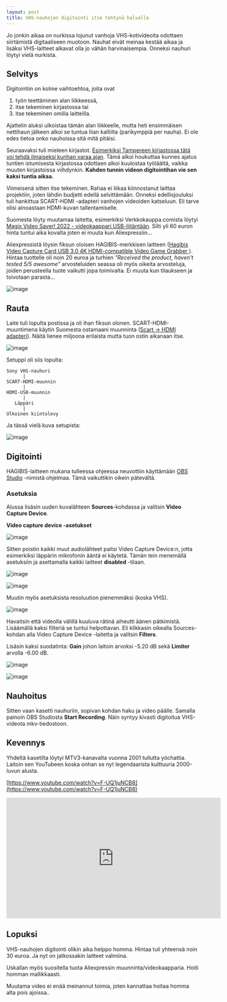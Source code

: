 ```yaml
---
layout: post
title: VHS-nauhojen digitointi itse tehtynä halvalla
---
```


Jo jonkin aikaa on nurkissa lojunut vanhoja VHS-kotivideoita odottaen siirtämistä digitaaliseen muotoon. Nauhat eivät meinaa kestää aikaa ja lisäksi VHS-laitteet alkavat olla jo vähän harvinaisempia. Onneksi nauhuri löytyi vielä nurkista.

## Selvitys

Digitointiin on kolme vaihtoehtoa, joita ovat

1) työn teettäminen alan liikkeessä,
2) itse tekeminen kirjastossa tai
3) itse tekeminen omilla laitteilla.

Ajattelin aluksi ulkoistaa tämän alan liikkeelle, mutta heti ensimmäisen nettihaun jälkeen alkoi se tuntua liian kalliilta (parikymppiä per nauha). Ei ole edes tietoa onko nauhoissa sitä mitä pitäisi.

Seuraavaksi tuli mieleen kirjastot. [Esimerkiksi Tampereen kirjastossa tätä voi tehdä ilmaiseksi kunhan varaa ajan](https://www.tampere.fi/kirjastot/kirjastojen-tietokoneet-ja-laitteet/digitointi-ja-editointi-kirjastoissa). Tämä alkoi houkuttaa kunnes ajatus tuntien istumisesta kirjastossa odottaen alkoi kuulostaa työläältä, vaikka muuten kirjastoissa viihdynkin. **Kahden tunnin videon digitointihan vie sen kaksi tuntia aikaa.**

Viimeisenä sitten itse tekeminen. Rahaa ei liikaa kiinnostanut laittaa projektiin, joten lähdin budjetti edellä selvittämään. Onneksi edellisjouluksi tuli hankittua SCART-HDMI -adapteri vanhojen videoiden katseluun. Eli tarve olisi ainoastaan HDMI-kuvan tallentamiselle.

Suomesta löyty muutamaa laitetta, esimerkiksi Verkkokauppa.comista löytyi [Magix Video Saver! 2022 - videokaappari USB-liitäntään](https://www.verkkokauppa.com/fi/product/715712/Magix-Video-Saver-2022-videokaappari-USB-liitantaan). Silti yli 60 euron hinta tuntui aika kovalta joten ei muuta kun Aliexpressiin...

Aliexpressistä löysin fiksun oloisen HAGIBIS-merkkisen laitteen ([Hagibis Video Capture Card USB 3.0 4K HDMI-compatible Video Game Grabber ](https://www.aliexpress.com/item/1005001773724519.html)). Hintaa tuottelle oli noin 20 euroa ja turhien *"Received the product, haven't tested 5/5 awesome"* arvosteluiden seassa oli myös oikeita arvosteluja, joiden perusteella tuote vaikutti jopa toimivalta. Ei muuta kun tilaukseen ja toivotaan parasta... 

![image](https://user-images.githubusercontent.com/13457157/201733293-13fa9a4a-109f-4fd4-8735-6c13176c1986.png)

## Rauta

Laite tuli lopulta postissa ja oli ihan fiksun olonen. SCART-HDMI-muuntimena käytin Suomesta ostamaani muunninta ([Scart -> HDMI adapteri](https://holvi.com/shop/digiankka/product/039777a9792405e2bdc698a4860cd20e/)). Näitä lienee miljoona erilaista mutta tuon ostin aikanaan itse.

![image](https://user-images.githubusercontent.com/13457157/201735217-a93fdabc-52b2-464e-8850-fdb0d02255e3.png)

Setuppi oli siis lopulta:
```
Sony VHS-nauhuri
      |
SCART-HDMI-muunnin
      |
HDMI-USB-muunnin
      |
   Läppäri
      |
Ulkoinen kiintolevy
```

Ja tässä vielä kuva setupista:

![image](https://user-images.githubusercontent.com/13457157/201735556-4cf7c8eb-3924-40df-956c-e886d263d383.png)


## Digitointi

HAGIBIS-laitteen mukana tulleessa ohjeessa neuvottiin käyttämään [OBS Studio](https://obsproject.com/) -nimistä ohjelmaa. Tämä vaikuttikin oikein pätevältä.

### Asetuksia

Alussa lisäsin uuden kuvalähteen **Sources**-kohdassa ja valitsin **Video Capture Device**.

**Video capture device -asetukset**

![image](https://user-images.githubusercontent.com/13457157/201736933-f781aa1d-263f-452d-9c60-80cb6c243386.png)

Sitten poistin kaikki muut audiolähteet paitsi Video Capture Device:n, jotta esimerkiksi läppärin mikrofonin ääntä ei käytetä. Tämän tein menemällä asetuksiin ja asettamalla kaikki laitteet **disabled** -tilaan.


![image](https://user-images.githubusercontent.com/13457157/201738238-e488da78-e962-4444-bf0d-6defaf73e3b1.png)

![image](https://user-images.githubusercontent.com/13457157/201737981-f4850c54-e094-4b76-bec8-da3c520e79a4.png)


Muutin myös asetuksista resoluution pienemmäksi (koska VHS).

![image](https://user-images.githubusercontent.com/13457157/201738600-6543b5ab-f1d9-4a75-804e-1bfad7556a8d.png)

Havaitsin että videolla välillä kuuluva rätinä aiheutti äänen pätkimistä. Lisäämällä kaksi filteriä se tuntui helpottavan. Eli klikkasin oikealla Sources-kohdan alla Video Capture Device -laitetta ja valitsin **Filters**. 

Lisäsin kaksi suodatinta: **Gain** johon laitoin arvoksi -5.20 dB sekä **Limiter** arvolla -6.00 dB.

![image](https://user-images.githubusercontent.com/13457157/201737836-b99311b8-b367-421c-97fc-a2af79c29633.png)


![image](https://user-images.githubusercontent.com/13457157/201737890-9152ea85-e2f1-4be3-9dc6-9463ee13cd82.png)


## Nauhoitus

Sitten vaan kasetti nauhuriin, sopivan kohdan haku ja video päälle. Samalla painoin OBS Studiosta **Start Recording**. Näin syntyy kivasti digitoitua VHS-videota mkv-tiedostoon.

## Kevennys

Yhdeltä kasetilta löytyi MTV3-kanavalta vuonna 2001 tullutta yöchattia. Laitoin sen YouTubeen koska onhan se nyt legendaarista kulttuuria 2000-luvun alusta.

[https://www.youtube.com/watch?v=F-UQ1juNCB8](https://www.youtube.com/watch?v=F-UQ1juNCB8)

<iframe width="560" height="315" src="https://www.youtube.com/embed/F-UQ1juNCB8" title="YouTube video player" frameborder="0" allow="accelerometer; autoplay; clipboard-write; encrypted-media; gyroscope; picture-in-picture" allowfullscreen></iframe>

## Lopuksi

VHS-nauhojen digitointi olikin aika helppo homma. Hintaa tuli yhteensä noin 30 euroa. Ja nyt on jatkossakin laitteet valmiina.

Uskallan myös suositella tuota Aliexpressin muunninta/videokaapparia. Hoiti homman mallikkaasti.

Muutama video ei enää meinannut toimia, joten kannattaa hoitaa homma alta pois ajoissa..
